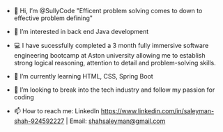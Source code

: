- 👋 Hi, I’m @SullyCode "Efficent problem solving comes to down to effective problem defining" 


- 👀 I’m interested in back end Java development 
- 💻 I have sucessfully completed a 3 month fully immersive software engineering bootcamp at Aston university allowing me to establish strong logical reasoning, attention to detail and problem-solving skills. 
- 🌱 I’m currently learning HTML, CSS, Spring Boot 
- 💞️ I’m looking to break into the tech industry and follow my passion for coding
- 📫 How to reach me: LinkedIn https://www.linkedin.com/in/saleyman-shah-924592227 | Email: shahsaleyman@gmail.com 

<!---
SullyCode/SullyCode is a ✨ special ✨ repository because its `README.md` (this file) appears on your GitHub profile.
You can click the Preview link to take a look at your changes.
--->
